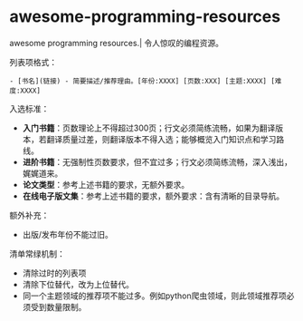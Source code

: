 # awesome-programming-resources
awesome programming resources.| 令人惊叹的编程资源。

列表项格式：
```
- [书名](链接) - 简要描述/推荐理由。[年份:XXXX] [页数:XXX] [主题:XXXX] [难度:XXXX]
```

入选标准：
- **入门书籍**：页数理论上不得超过300页；行文必须简练流畅，如果为翻译版本，若翻译质量过差，则翻译版本不得入选；能够概览入门知识点和学习路线。
- **进阶书籍**：无强制性页数要求，但不宜过多；行文必须简练流畅，深入浅出，娓娓道来。
- **论文类型**：参考上述书籍的要求，无额外要求。
- **在线电子版文集**：参考上述书籍的要求，额外要求：含有清晰的目录导航。

额外补充：
- 出版/发布年份不能过旧。

清单常绿机制：
- 清除过时的列表项
- 清除下位替代，改为上位替代。
- 同一个主题领域的推荐项不能过多。例如python爬虫领域，则此领域推荐项必须受到数量限制。

